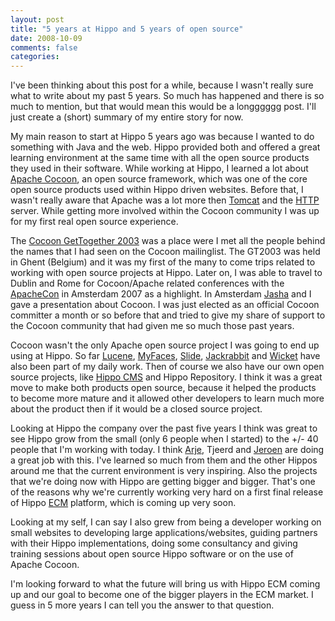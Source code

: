 ```yaml
---
layout: post
title: "5 years at Hippo and 5 years of open source"
date: 2008-10-09
comments: false
categories:
---
```


I've been thinking about this post for a while, because I wasn't really sure what to write about my past 5 years.
So much has happened and there is so much to mention, but that would mean this would be a longggggg post.
I'll just create a (short) summary of my entire story for now.

My main reason to start at Hippo 5 years ago was because I wanted to do something with Java and the web.
Hippo provided both and offered a great learning environment at the same time with all the open source products they used in their software.
While working at Hippo, I learned a lot about <a href="http://cocoon.apache.org">Apache Cocoon</a>, an open source framework, which was one of the core open source products used within Hippo driven websites.
Before that, I wasn't really aware that Apache was a lot more then <a href="http://tomcat.apache.org">Tomcat</a> and the <a href="http://httpd.apache.org/">HTTP</a> server.
While getting more involved within the Cocoon community I was up for my first real open source experience.

The <a href="http://wiki.apache.org/cocoon/GetTogetherAttending">Cocoon GetTogether 2003</a> was a place were I met all the people behind the names that I had seen on the Cocoon mailinglist.
The GT2003 was held in Ghent (Belgium) and it was my first of the many to come trips related to working with open source projects at Hippo.
Later on, I was able to travel to Dublin and Rome for Cocoon/Apache related conferences with the <a href="http://www.apachecon.com">ApacheCon</a> in Amsterdam 2007 as a highlight.
In Amsterdam <a href="http://www.jasha.eu/">Jasha</a> and I gave a presentation about Cocoon.
I was just elected as an official Cocoon committer a month or so before that and tried to give my share of support to the Cocoon community that had given me so much those past years.

Cocoon wasn't the only Apache open source project I was going to end up using at Hippo.
So far <a href="http://lucene.apache.org">Lucene</a>, <a href="http://myfaces.apache.org">MyFaces</a>, <a href="http://jakarta.apache.org/slide">Slide</a>, <a href="http://jackrabbit.apache.org">Jackrabbit</a> and <a href="http://wicket.apache.org">Wicket</a> have also been part of my daily work.
Then of course we also have our own open source projects, like <a href="http://www.onehippo.org">Hippo CMS</a> and Hippo Repository.
I think it was a great move to make both products open source, because it helped the products to become more mature and it allowed other developers to learn much more about the product then if it would be a closed source project.

Looking at Hippo the company over the past five years I think was great to see Hippo grow from the small (only 6 people when I started) to the +/- 40 people that I'm working with today.
I think <a href="http://blogs.hippo.nl/arje/">Arje</a>, Tjeerd and <a href="http://blogs.hippo.nl/jverberg/">Jeroen</a> are doing a great job with this.
I've learned so much from them and the other Hippos around me that the current environment is very inspiring.
Also the projects that we're doing now with Hippo are getting bigger and bigger. That's one of the reasons why we're currently working very hard on a first final release of Hippo <a href="http://en.wikipedia.org/wiki/Enterprise_content_management">ECM</a> platform,
which is coming up very soon.

Looking at my self, I can say I also grew from being a developer working on small websites to  developing large applications/websites, guiding partners with their Hippo implementations, doing some consultancy and giving training sessions about open source Hippo software or on the use of Apache Cocoon.

I'm looking forward to what the future will bring us with Hippo ECM coming up and our goal to become one of the bigger players in the ECM market. I guess in 5 more years I can tell you the answer to that question.
